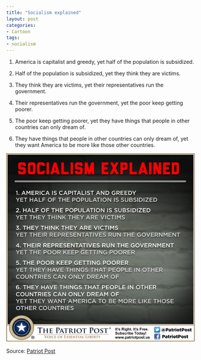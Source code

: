 ```yaml
---
title: "Socialism explained"
layout: post
categories:
- Cartoon
tags:
- socialism
---
```


1. America is capitalist and greedy, yet half of the population is subsidized.

2. Half of the population is subsidized, yet they think they are victims.

3. They think they are victims, yet their representatives run the government. 

4. Their representatives run the government, yet the poor keep getting poorer.

5. The poor keep getting poorer, yet they have things that people in other countries can only dream of.

6. They have things that people in other countries can only dream of, yet they want America to be more like those other countries.

![Socialism explained](/assets/img/2014/06/Socialism-explained.jpg)

Source: [Patriot Post](https://patriotpost.us)

